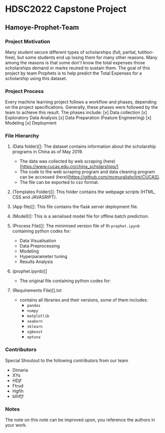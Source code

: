 # HDSC2022 Capstone Project
## Hamoye-Prophet-Team

### Project Motivation
Many student secure different types of scholarships (full, partial, tutition-free), but some students end up losing them for many other reasons. 
Many among the reasons is that some don't know the total expenses those scholarships demand or marks reuired to sustain them. 
The goal of this project by team Prophets is to help predict the Total Expenses for a scholarship using this dataset.

### Project Process
Every machine learning project follows a workflow and phases, depending on the project specifications. Generally, these phases were followed by the 
team to achieve this result. The phases include:
[x] Data collection
[x] Exploratory Data Analysis
[x] Data Preparation (Feature Engineering)
[x] Modeling
[x] Deployment

### File Hierarchy
1. (Data folder)[]: The dataset contains information about the scholarship programs in China as of May 2019.
   - The data was collected by web scraping (here)[https://www.cucas.edu.cn/china_scholarships/]
   - The code to the web scraping program and data cleaning program can be accessed (here)[https://github.com/mcmuralishclint/CUCAS].
   - The file can be exported to csv format.

2. (Templates Folder)[]: This folder contains the webpage scripts (HTML, CSS and JAVASRIPT).
 
3. (App file)[]: This file contains the flask server deployment file.

4. (Model)[]: This is a serialised model file for offline batch prediction.

5. (Process File)[]: The minimised version file of th `prophet.ipynb` containing python codes for:
   - Data Visualisation
   - Data Preprocessing
   - Modeling
   - Hyperparameter tuning
   - Results Analysis

6. (prophet.ipynb)[]
   - The original file containing python codes for:
    
7. (Requirements File)[].txt
    - contains all libraries and their versions, some of them includes:
        - `pandas`
        - `numpy`
        - `matplotlib`
        - `seaborn`
        - `sklearn`
        - `xgboost`
        - `optuna`

### Contributors
Special Shoutout to the following contributors from our team
- Dimaria
- XYs
- HDjf
- Ftrud
- Hgfih
- bIhf[f

### Notes 
The note on this note can be improved upon, you reference the authors in your work.